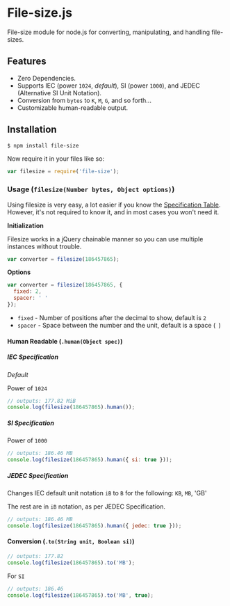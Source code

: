# File-size.js

File-size module for node.js for converting, manipulating, and handling file-sizes.


## Features

- Zero Dependencies.
- Supports IEC (power `1024`, _default_), SI (power `1000`), and JEDEC (Alternative SI Unit Notation).
- Conversion from `bytes` to `K`, `M`, `G`, and so forth...
- Customizable human-readable output.

## Installation

```bash
$ npm install file-size
```

Now require it in your files like so:

```javascript
var filesize = require('file-size');
```

### Usage (`filesize(Number bytes, Object options)`)

Using filesize is very easy, a lot easier if you know the [Specification Table](http://en.wikipedia.org/wiki/Template:Quantities_of_bytes). However,
it's not required to know it, and in most cases you won't need it.

**Initialization**

Filesize works in a jQuery chainable manner so you can use multiple instances without trouble.

```javascript
var converter = filesize(186457865);
```

**Options**

```javascript
var converter = filesize(186457865, {
  fixed: 2,
  spacer: ' '
});
```

- `fixed` - Number of positions after the decimal to show, default is `2`
- `spacer` - Space between the number and the unit, default is a space (` `)

#### Human Readable (`.human(Object spec)`)

##### IEC Specification

*Default*

Power of `1024`

```javascript
// outputs: 177.82 MiB
console.log(filesize(186457865).human());
```

##### SI Specification

Power of `1000`

```javascript
// outputs: 186.46 MB
console.log(filesize(186457865).human({ si: true }));
```

##### JEDEC Specification

Changes IEC default unit notation `iB` to `B` for the following: `KB`, `MB`, 'GB'

The rest are in `iB` notation, as per JEDEC Specification.

```javascript
// outputs: 186.46 MB
console.log(filesize(186457865).human({ jedec: true }));
```

#### Conversion (`.to(String unit, Boolean si)`)

```javascript
// outputs: 177.82
console.log(filesize(186457865).to('MB');
```

For `SI`

```javascript
// outputs: 186.46
console.log(filesize(186457865).to('MB', true);
```
